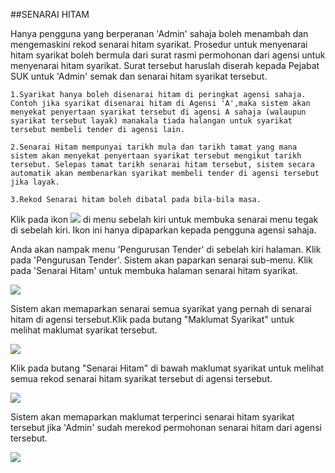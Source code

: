 ##SENARAI HITAM

Hanya pengguna yang berperanan 'Admin' sahaja boleh menambah dan mengemaskini rekod senarai hitam syarikat. Prosedur untuk menyenarai hitam syarikat boleh bermula dari surat rasmi permohonan dari agensi untuk menyenarai hitam syarikat. Surat tersebut haruslah diserah kepada Pejabat SUK untuk 'Admin' semak dan senarai hitam syarikat tersebut.

    1.Syarikat hanya boleh disenarai hitam di peringkat agensi sahaja. Contoh jika syarikat disenarai hitam di Agensi 'A',maka sistem akan menyekat penyertaan syarikat tersebut di agensi A sahaja (walaupun syarikat tersebut layak) manakala tiada halangan untuk syarikat tersebut membeli tender di agensi lain.

    2.Senarai Hitam mempunyai tarikh mula dan tarikh tamat yang mana sistem akan menyekat penyertaan syarikat tersebut mengikut tarikh tersebut. Selepas tamat tarikh senarai hitam tersebut, sistem secara automatik akan membenarkan syarikat membeli tender di agensi tersebut jika layak.

    3.Rekod Senarai hitam boleh dibatal pada bila-bila masa.

Klik pada ikon ![](/docs/public/content/images/tender/icon_magik.png) di menu sebelah kiri untuk membuka senarai menu tegak di sebelah kiri. Ikon ini hanya dipaparkan kepada pengguna agensi sahaja.

Anda akan nampak menu 'Pengurusan Tender' di sebelah kiri halaman. Klik pada 'Pengurusan Tender'. Sistem akan paparkan senarai sub-menu. Klik pada 'Senarai Hitam' untuk membuka halaman senarai hitam syarikat.

![](/docs/public/content/images/tender/menu_tegak.png)

Sistem akan memaparkan senarai semua syarikat yang pernah di senarai hitam di agensi tersebut.Klik pada butang "Maklumat Syarikat" untuk melihat maklumat syarikat tersebut.

![](/docs/public/content/images/hitam/agensi_senarai_hitam.png)

Klik pada butang "Senarai Hitam" di bawah maklumat syarikat untuk melihat semua rekod senarai hitam syarikat tersebut di agensi tersebut.

![](/docs/public/content/images/hitam/agensi_butang_hitam.png)

Sistem akan memaparkan maklumat terperinci senarai hitam syarikat tersebut jika 'Admin' sudah merekod permohonan senarai hitam dari agensi tersebut.

![](/docs/public/content/images/hitam/agensi_sh_details.png)







